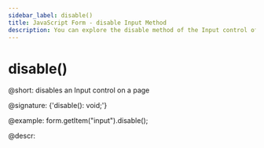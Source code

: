 ```yaml
---
sidebar_label: disable()
title: JavaScript Form - disable Input Method 
description: You can explore the disable method of the Input control of Form in the documentation of the DHTMLX JavaScript UI library. Browse developer guides and API reference, try out code examples and live demos, and download a free 30-day evaluation version of DHTMLX Suite.
---
```


# disable()

@short: disables an Input control on a page

@signature: {'disable(): void;'}

@example:
form.getItem("input").disable();

@descr:

